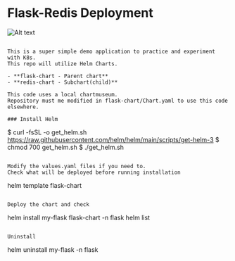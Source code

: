 # Flask-Redis Deployment

![Alt text](https://gitlab.com/moonorb/demo/-/raw/main/images/chart_diagram.PNG )


```

This is a super simple demo application to practice and experiment with K8s.
This repo will utilize Helm Charts.

- **flask-chart - Parent chart**
- **redis-chart - Subchart(child)**

This code uses a local chartmuseum.
Repository must me modified in flask-chart/Chart.yaml to use this code elsewhere.

### Install Helm
```
$ curl -fsSL -o get_helm.sh https://raw.githubusercontent.com/helm/helm/main/scripts/get-helm-3
$ chmod 700 get_helm.sh
$ ./get_helm.sh
```

Modify the values.yaml files if you need to. 
Check what will be deployed before running installation
```
helm template flask-chart
```

Deploy the chart and check
```
helm install my-flask flask-chart -n flask
helm list
```

Uninstall
```
helm uninstall my-flask -n flask
```





